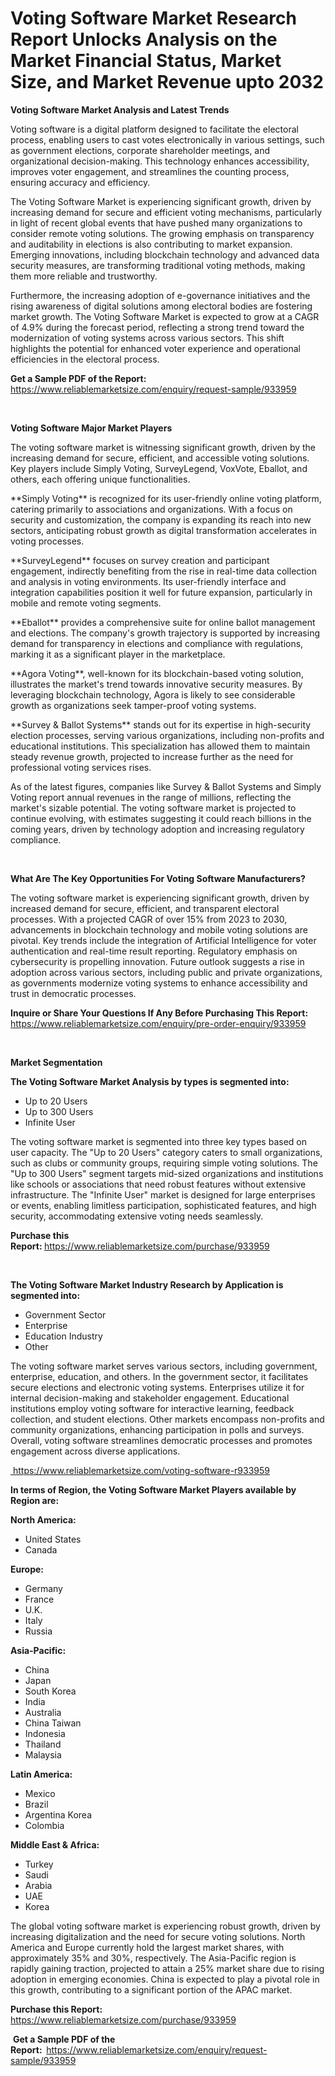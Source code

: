 <p><h1>Voting Software Market Research Report Unlocks Analysis on the Market Financial Status, Market Size, and Market Revenue upto 2032</h1></p><p><strong>Voting Software Market Analysis and Latest Trends</strong></p>
<p><p>Voting software is a digital platform designed to facilitate the electoral process, enabling users to cast votes electronically in various settings, such as government elections, corporate shareholder meetings, and organizational decision-making. This technology enhances accessibility, improves voter engagement, and streamlines the counting process, ensuring accuracy and efficiency.</p><p>The Voting Software Market is experiencing significant growth, driven by increasing demand for secure and efficient voting mechanisms, particularly in light of recent global events that have pushed many organizations to consider remote voting solutions. The growing emphasis on transparency and auditability in elections is also contributing to market expansion. Emerging innovations, including blockchain technology and advanced data security measures, are transforming traditional voting methods, making them more reliable and trustworthy.</p><p>Furthermore, the increasing adoption of e-governance initiatives and the rising awareness of digital solutions among electoral bodies are fostering market growth. The Voting Software Market is expected to grow at a CAGR of 4.9% during the forecast period, reflecting a strong trend toward the modernization of voting systems across various sectors. This shift highlights the potential for enhanced voter experience and operational efficiencies in the electoral process.</p></p>
<p><strong>Get a Sample PDF of the Report:&nbsp;</strong> <a href="https://www.reliablemarketsize.com/enquiry/request-sample/933959?utm_campaign=2337&utm_medium=2&utm_source=Github&utm_content=ia&utm_term=18042025&utm_id=voting-software">https://www.reliablemarketsize.com/enquiry/request-sample/933959</a></p>
<p>&nbsp;</p>
<p><strong>Voting Software Major Market Players</strong></p>
<p><p>The voting software market is witnessing significant growth, driven by the increasing demand for secure, efficient, and accessible voting solutions. Key players include Simply Voting, SurveyLegend, VoxVote, Eballot, and others, each offering unique functionalities.</p><p>**Simply Voting** is recognized for its user-friendly online voting platform, catering primarily to associations and organizations. With a focus on security and customization, the company is expanding its reach into new sectors, anticipating robust growth as digital transformation accelerates in voting processes.</p><p>**SurveyLegend** focuses on survey creation and participant engagement, indirectly benefiting from the rise in real-time data collection and analysis in voting environments. Its user-friendly interface and integration capabilities position it well for future expansion, particularly in mobile and remote voting segments.</p><p>**Eballot** provides a comprehensive suite for online ballot management and elections. The company's growth trajectory is supported by increasing demand for transparency in elections and compliance with regulations, marking it as a significant player in the marketplace. </p><p>**Agora Voting**, well-known for its blockchain-based voting solution, illustrates the market's trend towards innovative security measures. By leveraging blockchain technology, Agora is likely to see considerable growth as organizations seek tamper-proof voting systems.</p><p>**Survey & Ballot Systems** stands out for its expertise in high-security election processes, serving various organizations, including non-profits and educational institutions. This specialization has allowed them to maintain steady revenue growth, projected to increase further as the need for professional voting services rises.</p><p>As of the latest figures, companies like Survey & Ballot Systems and Simply Voting report annual revenues in the range of millions, reflecting the market's sizable potential. The voting software market is projected to continue evolving, with estimates suggesting it could reach billions in the coming years, driven by technology adoption and increasing regulatory compliance.</p></p>
<p>&nbsp;</p>
<p><strong>What Are The Key Opportunities For Voting Software Manufacturers?</strong></p>
<p><p>The voting software market is experiencing significant growth, driven by increased demand for secure, efficient, and transparent electoral processes. With a projected CAGR of over 15% from 2023 to 2030, advancements in blockchain technology and mobile voting solutions are pivotal. Key trends include the integration of Artificial Intelligence for voter authentication and real-time result reporting. Regulatory emphasis on cybersecurity is propelling innovation. Future outlook suggests a rise in adoption across various sectors, including public and private organizations, as governments modernize voting systems to enhance accessibility and trust in democratic processes.</p></p>
<p><strong>Inquire or Share Your Questions If Any Before Purchasing This Report:</strong> <a href="https://www.reliablemarketsize.com/enquiry/pre-order-enquiry/933959?utm_campaign=2337&utm_medium=2&utm_source=Github&utm_content=ia&utm_term=18042025&utm_id=voting-software">https://www.reliablemarketsize.com/enquiry/pre-order-enquiry/933959</a></p>
<p>&nbsp;</p>
<p><strong>Market Segmentation</strong></p>
<p><strong>The Voting Software Market Analysis by types is segmented into:</strong></p>
<p><ul><li>Up to 20 Users</li><li>Up to 300 Users</li><li>Infinite User</li></ul></p>
<p><p>The voting software market is segmented into three key types based on user capacity. The "Up to 20 Users" category caters to small organizations, such as clubs or community groups, requiring simple voting solutions. The "Up to 300 Users" segment targets mid-sized organizations and institutions like schools or associations that need robust features without extensive infrastructure. The "Infinite User" market is designed for large enterprises or events, enabling limitless participation, sophisticated features, and high security, accommodating extensive voting needs seamlessly.</p></p>
<p><strong>Purchase this Report:&nbsp;</strong><a href="https://www.reliablemarketsize.com/purchase/933959?utm_campaign=2337&utm_medium=2&utm_source=Github&utm_content=ia&utm_term=18042025&utm_id=voting-software">https://www.reliablemarketsize.com/purchase/933959</a></p>
<p>&nbsp;</p>
<p><strong>The Voting Software Market Industry Research by Application is segmented into:</strong></p>
<p><ul><li>Government Sector</li><li>Enterprise</li><li>Education Industry</li><li>Other</li></ul></p>
<p><p>The voting software market serves various sectors, including government, enterprise, education, and others. In the government sector, it facilitates secure elections and electronic voting systems. Enterprises utilize it for internal decision-making and stakeholder engagement. Educational institutions employ voting software for interactive learning, feedback collection, and student elections. Other markets encompass non-profits and community organizations, enhancing participation in polls and surveys. Overall, voting software streamlines democratic processes and promotes engagement across diverse applications.</p></p>
<p><a href="https://www.reliablemarketsize.com/voting-software-r933959?utm_campaign=2337&utm_medium=2&utm_source=Github&utm_content=ia&utm_term=18042025&utm_id=voting-software">&nbsp;https://www.reliablemarketsize.com/voting-software-r933959</a></p>
<p><strong>In terms of Region, the Voting Software Market Players available by Region are:</strong></p>
<p>
    <p> <strong> North America: </strong>
        <ul>
            <li>United States</li>
            <li>Canada</li>
        </ul>
        </p> 
    <p> <strong> Europe: </strong>
        <ul>
            <li>Germany</li>
            <li>France</li>
            <li>U.K.</li>
            <li>Italy</li>
            <li>Russia</li>
        </ul>
        </p> 
    <p> <strong> Asia-Pacific: </strong>
        <ul>
            <li>China</li>
            <li>Japan</li>
            <li>South Korea</li>
            <li>India</li>
            <li>Australia</li>
            <li>China Taiwan</li>
            <li>Indonesia</li>
            <li>Thailand</li>
            <li>Malaysia</li>
        </ul>
        </p> 
    <p> <strong> Latin America: </strong>
        <ul>
            <li>Mexico</li>
            <li>Brazil</li>
            <li>Argentina Korea</li>
            <li>Colombia</li>
        </ul>
        </p> 
    <p> <strong> Middle East & Africa: </strong>
        <ul>
            <li>Turkey</li>
            <li>Saudi</li>
            <li>Arabia</li>
            <li>UAE</li>
            <li>Korea</li>
        </ul>
    </p>
    </p>
<p><p>The global voting software market is experiencing robust growth, driven by increasing digitalization and the need for secure voting solutions. North America and Europe currently hold the largest market shares, with approximately 35% and 30%, respectively. The Asia-Pacific region is rapidly gaining traction, projected to attain a 25% market share due to rising adoption in emerging economies. China is expected to play a pivotal role in this growth, contributing to a significant portion of the APAC market.</p></p>
<p><strong>Purchase this Report: </strong><a href="https://www.reliablemarketsize.com/purchase/933959?utm_campaign=2337&utm_medium=2&utm_source=Github&utm_content=ia&utm_term=18042025&utm_id=voting-software">https://www.reliablemarketsize.com/purchase/933959</a></p>
<p>&nbsp;<strong>Get a Sample PDF of the Report:&nbsp;&nbsp;</strong><a href="https://www.reliablemarketsize.com/enquiry/request-sample/933959?utm_campaign=2337&utm_medium=2&utm_source=Github&utm_content=ia&utm_term=18042025&utm_id=voting-software">https://www.reliablemarketsize.com/enquiry/request-sample/933959</a></p>
<p><strong></strong></p>
<p><p></p><p></p><p></p></p>